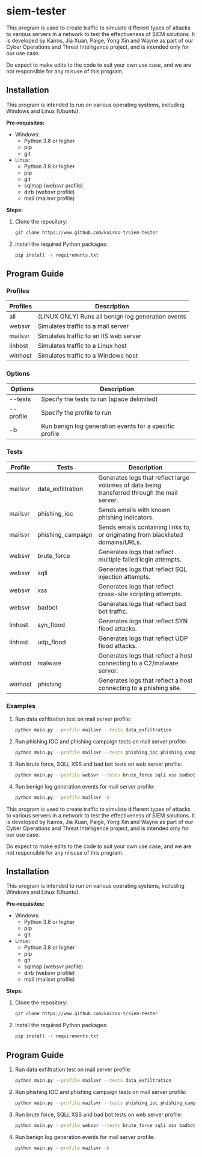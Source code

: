 # siem-tester

This program is used to create traffic to simulate different types of attacks to various servers in a network to test the effectiveness of SIEM solutions.
It is developed by Kairos, Jia Xuan, Paige, Yong Xin and Wayne as part of our Cyber Operations and Threat Intelligence project, and is intended only for our use case.

Do expect to make edits to the code to suit your own use case, and we are not responsible for any misuse of this program.

## Installation

This program is intended to run on various operating systems, including Windows and Linux (Ubuntu).

**Pre-requisites:**

- Windows:
  - Python 3.8 or higher
  - pip
  - git
- Linux:
  - Python 3.8 or higher
  - pip
  - git
  - sqlmap (websvr profile)
  - dirb (websvr profile)
  - mail (mailsvr profile)

**Steps:**

1. Clone the repository:

   ```bash
   git clone https://www.github.com/kairos-t/siem-tester
   ```

2. Install the required Python packages:
   ```bash
   pip install -r requirements.txt
   ```

## Program Guide

### Profiles

| Profiles | Description                                        |
| -------- | -------------------------------------------------- |
| all      | (LINUX ONLY) Runs all benign log generation events |
| websvr   | Simulates traffic to a mail server                 |
| mailsvr  | Simulates traffic to an IIS web server             |
| linhost  | Simulates traffic to a Linux host                  |
| winhost  | Simulates traffic to a Windows host                |

### Options

| Options   | Description                                             |
| --------- | ------------------------------------------------------- |
| --tests   | Specify the tests to run (space delimited)              |
| --profile | Specify the profile to run                              |
| -b        | Run benign log generation events for a specific profile |

### Tests

| Profile | Tests             | Description                                                                                  |
| ------- | ----------------- | -------------------------------------------------------------------------------------------- |
| mailsvr | data_exfiltration | Generates logs that reflect large volumes of data being transferred through the mail server. |
| mailsvr | phishing_ioc      | Sends emails with known phishing indicators.                                                 |
| mailsvr | phishing_campaign | Sends emails containing links to, or originating from blacklisted domains/URLs.              |
| websvr  | brute_force       | Generates logs that reflect multiple failed login attempts.                                  |
| websvr  | sqli              | Generates logs that reflect SQL injection attempts.                                          |
| websvr  | xss               | Generates logs that reflect cross-site scripting attempts.                                   |
| websvr  | badbot            | Generates logs that reflect bad bot traffic.                                                 |
| linhost | syn_flood | Generates logs that reflect SYN flood attacks. |
| linhost | udp_flood | Generates logs that reflect UDP flood attacks. |
| winhost | malware | Generates logs that reflect a host connecting to a C2/malware server. |
| winhost | phishing | Generates logs that reflect a host connecting to a phishing site. |

### Examples

1. Run data exfiltration test on mail server profile:
   ```bash
   python main.py --profile mailsvr --tests data_exfiltration
   ```
2. Run phishing IOC and phishing campaign tests on mail server profile:
   ```bash
   python main.py --profile mailsvr --tests phishing_ioc phishing_campaign
   ```
3. Run brute force, SQLi, XSS and bad bot tests on web server profile:
   ```bash
   python main.py --profile websvr --tests brute_force sqli xss badbot
   ```
4. Run benign log generation events for mail server profile:
   ```bash
   python main.py --profile mailsvr -b
   ```


This program is used to create traffic to simulate different types of attacks to various servers in a network to test the effectiveness of SIEM solutions.
It is developed by Kairos, Jia Xuan, Paige, Yong Xin and Wayne as part of our Cyber Operations and Threat Intelligence project, and is intended only for our use case.

Do expect to make edits to the code to suit your own use case, and we are not responsible for any misuse of this program.

## Installation

This program is intended to run on various operating systems, including Windows and Linux (Ubuntu).

**Pre-requisites:**

- Windows:
  - Python 3.8 or higher
  - pip
  - git
- Linux:
  - Python 3.8 or higher
  - pip
  - git
  - sqlmap (websvr profile)
  - dirb (websvr profile)
  - mail (mailsvr profile)

**Steps:**

1. Clone the repository:

   ```bash
   git clone https://www.github.com/kairos-t/siem-tester
   ```

2. Install the required Python packages:
   ```bash
   pip install -r requirements.txt
   ```

## Program Guide

1. Run data exfiltration test on mail server profile:
   ```bash
   python main.py --profile mailsvr --tests data_exfiltration
   ```
2. Run phishing IOC and phishing campaign tests on mail server profile:
   ```bash
   python main.py --profile mailsvr --tests phishing_ioc phishing_campaign
   ```
3. Run brute force, SQLi, XSS and bad bot tests on web server profile:
   ```bash
   python main.py --profile websvr --tests brute_force sqli xss badbot
   ```
4. Run benign log generation events for mail server profile:
   ```bash
   python main.py --profile mailsvr -b
   ```
